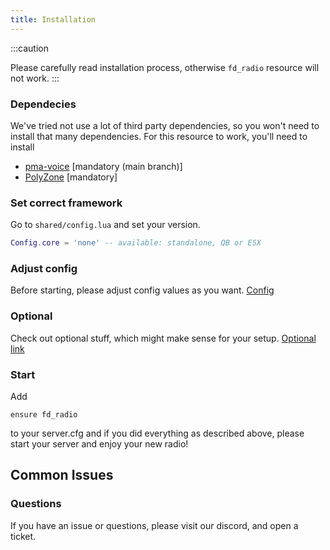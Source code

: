 ```yaml
---
title: Installation
---
```


:::caution

Please carefully read installation process, otherwise `fd_radio` resource will not work.
:::

### Dependecies

We've tried not use a lot of third party dependencies, so you won't need to install that many dependencies. For this resource to work, you'll need to install
- [pma-voice](https://github.com/AvarianKnight/pma-voice) [mandatory (main branch)]
- [PolyZone](https://github.com/mkafrin/PolyZone) [mandatory]

### Set correct framework
Go to `shared/config.lua` and set your version.
```lua
Config.core = 'none' -- available: standalone, QB or ESX
```
### Adjust config
Before starting, please adjust config values as you want. [Config](/docs/fd_radio/config)

### Optional
Check out optional stuff, which might make sense for your setup. [Optional link](http://localhost:3000/docs/fd_radio/optional)

### Start

Add
```
ensure fd_radio
```
to your server.cfg and if you did everything as described above, please start your server and enjoy your new radio!

## Common Issues

### Questions

If you have an issue or questions, please visit our discord, and open a ticket.

